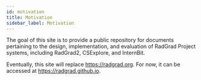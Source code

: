 ```yaml
---
id: motivation
title: Motivation
sidebar_label: Motivation
---
```


The goal of this site is to provide a public repository for documents pertaining to the design, implementation, and evaluation of RadGrad Project systems, including RadGrad2, CSExplore, and InternBit.

Eventually, this site will replace https://radgrad.org. For now, it can be accessed at https://radgrad.github.io.



